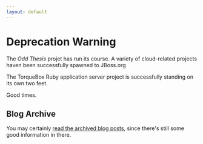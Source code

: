 ```yaml
---
layout: default
---
```


# Deprecation Warning

The _Odd Thesis_ projet has run its course. A variety of cloud-related
projects haven been successfully spawned to JBoss.org

The TorqueBox Ruby application server project is successfully standing
on its own two feet.

Good times.

## Blog Archive

You may certainly [read the archived blog posts](/posts/), since there's still
some good information in there.
